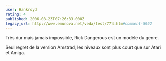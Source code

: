 ```yaml
---
user: Hankroyd
rating: 4
published: 2006-08-23T07:26:33.000Z
legacy_url: http://www.emunova.net/veda/test/774.htm#comment-5992
---
```

Très dur mais jamais impossible, Rick Dangerous est un modèle du genre.

Seul regret de la version Amstrad, les niveaux sont plus court que sur Atari et Amiga.
